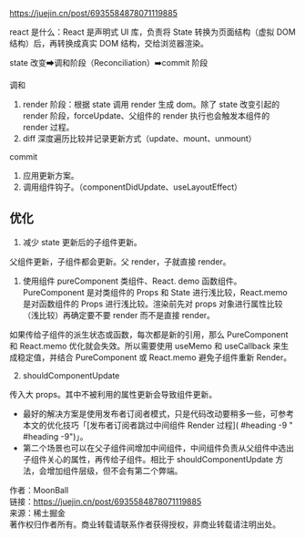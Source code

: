 https://juejin.cn/post/6935584878071119885

react 是什么：React 是声明式 UI 库，负责将 State 转换为页面结构（虚拟 DOM 结构）后，再转换成真实 DOM 结构，交给浏览器渲染。

state 改变➡调和阶段（Reconciliation）➡️commit 阶段

调和
1. render 阶段：根据 state 调用 render 生成 dom。除了 state 改变引起的 render 阶段，forceUpdate、父组件的 render 执行也会触发本组件的 render 过程。
1. diff 深度遍历比较并记录更新方式（update、mount、unmount）

commit
1. 应用更新方案。
2. 调用组件钩子。（componentDidUpdate、useLayoutEffect）


## 优化
1. 减少 state 更新后的子组件更新。

父组件更新，子组件都会更新。父 render，子就直接 render。
1. 使用组件
pureComponent 类组件、React. demo 函数组件。PureComponent 是对类组件的 Props 和 State 进行浅比较，React.memo 是对函数组件的 Props 进行浅比较。渲染前先对 props 对象进行属性比较（浅比较）再确定要不要 render 而不是直接 render。

如果传给子组件的派生状态或函数，每次都是新的引用，那么 PureComponent 和 React.memo 优化就会失效。所以需要使用 useMemo 和 useCallback 来生成稳定值，并结合 PureComponent 或 React.memo 避免子组件重新 Render。

2. shouldComponentUpdate

传入大 props。其中不被利用的属性更新会导致组件更新。
-   最好的解决方案是使用发布者订阅者模式，只是代码改动要稍多一些，可参考本文的优化技巧「[发布者订阅者跳过中间组件 Render 过程]( #heading -9 " #heading -9")」。
-   第二个场景也可以在父子组件间增加中间组件，中间组件负责从父组件中选出子组件关心的属性，再传给子组件。相比于 shouldComponentUpdate 方法，会增加组件层级，但不会有第二个弊端。

  

作者：MoonBall  
链接：https://juejin.cn/post/6935584878071119885  
来源：稀土掘金  
著作权归作者所有。商业转载请联系作者获得授权，非商业转载请注明出处。